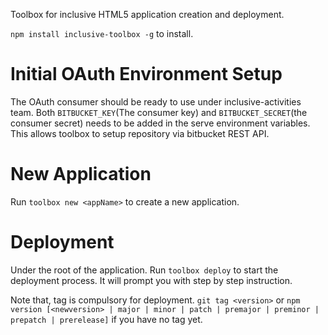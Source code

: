 Toolbox for inclusive HTML5 application creation and deployment.

`npm install inclusive-toolbox -g` to install.

# Initial OAuth Environment Setup
The OAuth consumer should be ready to use under inclusive-activities team. Both `BITBUCKET_KEY`(The consumer key) and `BITBUCKET_SECRET`(the consumer secret) needs to be added in the serve environment variables. This allows toolbox to setup repository via bitbucket REST API.

# New Application
Run `toolbox new <appName>` to create a new application.

# Deployment
Under the root of the application. Run `toolbox deploy` to start the deployment process. It will prompt you with step by step instruction.

Note that, tag is compulsory for deployment. `git tag <version>` or `npm version [<newversion> | major | minor | patch | premajor | preminor | prepatch | prerelease]` if you have no tag yet.

